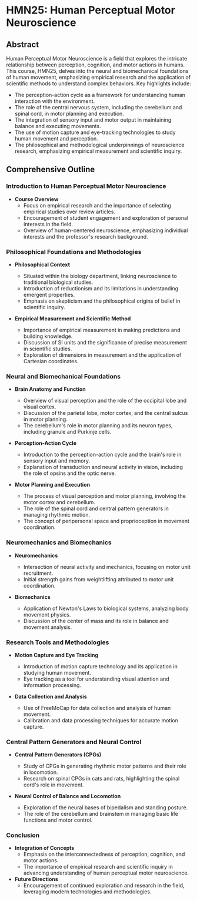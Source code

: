 # HMN25: Human Perceptual Motor Neuroscience

## Abstract
Human Perceptual Motor Neuroscience is a field that explores the intricate relationship between perception, cognition, and motor actions in humans. This course, HMN25, delves into the neural and biomechanical foundations of human movement, emphasizing empirical research and the application of scientific methods to understand complex behaviors. Key highlights include:

- The perception-action cycle as a framework for understanding human interaction with the environment.
- The role of the central nervous system, including the cerebellum and spinal cord, in motor planning and execution.
- The integration of sensory input and motor output in maintaining balance and executing movements.
- The use of motion capture and eye-tracking technologies to study human movement and perception.
- The philosophical and methodological underpinnings of neuroscience research, emphasizing empirical measurement and scientific inquiry.

## Comprehensive Outline

### Introduction to Human Perceptual Motor Neuroscience
- **Course Overview**
  - Focus on empirical research and the importance of selecting empirical studies over review articles.
  - Encouragement of student engagement and exploration of personal interests in the field.
  - Overview of human-centered neuroscience, emphasizing individual interests and the professor's research background.

### Philosophical Foundations and Methodologies
- **Philosophical Context**
  - Situated within the biology department, linking neuroscience to traditional biological studies.
  - Introduction of reductionism and its limitations in understanding emergent properties.
  - Emphasis on skepticism and the philosophical origins of belief in scientific inquiry.

- **Empirical Measurement and Scientific Method**
  - Importance of empirical measurement in making predictions and building knowledge.
  - Discussion of SI units and the significance of precise measurement in scientific studies.
  - Exploration of dimensions in measurement and the application of Cartesian coordinates.

### Neural and Biomechanical Foundations
- **Brain Anatomy and Function**
  - Overview of visual perception and the role of the occipital lobe and visual cortex.
  - Discussion of the parietal lobe, motor cortex, and the central sulcus in motor planning.
  - The cerebellum's role in motor planning and its neuron types, including granule and Purkinje cells.

- **Perception-Action Cycle**
  - Introduction to the perception-action cycle and the brain's role in sensory input and memory.
  - Explanation of transduction and neural activity in vision, including the role of opsins and the optic nerve.

- **Motor Planning and Execution**
  - The process of visual perception and motor planning, involving the motor cortex and cerebellum.
  - The role of the spinal cord and central pattern generators in managing rhythmic motion.
  - The concept of peripersonal space and proprioception in movement coordination.

### Neuromechanics and Biomechanics
- **Neuromechanics**
  - Intersection of neural activity and mechanics, focusing on motor unit recruitment.
  - Initial strength gains from weightlifting attributed to motor unit coordination.

- **Biomechanics**
  - Application of Newton's Laws to biological systems, analyzing body movement physics.
  - Discussion of the center of mass and its role in balance and movement analysis.

### Research Tools and Methodologies
- **Motion Capture and Eye Tracking**
  - Introduction of motion capture technology and its application in studying human movement.
  - Eye tracking as a tool for understanding visual attention and information processing.

- **Data Collection and Analysis**
  - Use of FreeMoCap for data collection and analysis of human movement.
  - Calibration and data processing techniques for accurate motion capture.

### Central Pattern Generators and Neural Control
- **Central Pattern Generators (CPGs)**
  - Study of CPGs in generating rhythmic motor patterns and their role in locomotion.
  - Research on spinal CPGs in cats and rats, highlighting the spinal cord's role in movement.

- **Neural Control of Balance and Locomotion**
  - Exploration of the neural bases of bipedalism and standing posture.
  - The role of the cerebellum and brainstem in managing basic life functions and motor control.

### Conclusion
- **Integration of Concepts**
  - Emphasis on the interconnectedness of perception, cognition, and motor actions.
  - The importance of empirical research and scientific inquiry in advancing understanding of human perceptual motor neuroscience.
- **Future Directions**
  - Encouragement of continued exploration and research in the field, leveraging modern technologies and methodologies.